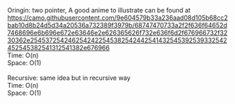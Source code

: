 Oringin: two pointer, A good anime to illustrate can be found at https://camo.githubusercontent.com/9e604579b33a236aad08d105b68cc2bab10d8b24d5d34a20536a732389f3979b/68747470733a2f2f636f64652d7468696e6b696e672e63646e2e626365626f732e636f6d2f676966732f3230362e2545372542462542422545382542442541432545392539332542452545382541312541382e676966
</br>
Time: O(n)
</br>
Space: O(1)
</br>
</br>
Recursive: same idea but in recursive way
</br>
Time: O(n)
</br>
Space: O(1)


